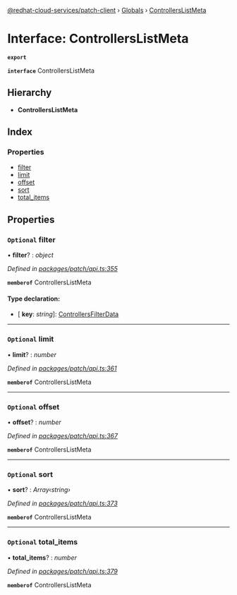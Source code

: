 [@redhat-cloud-services/patch-client](../README.md) › [Globals](../globals.md) › [ControllersListMeta](controllerslistmeta.md)

# Interface: ControllersListMeta

**`export`** 

**`interface`** ControllersListMeta

## Hierarchy

* **ControllersListMeta**

## Index

### Properties

* [filter](controllerslistmeta.md#optional-filter)
* [limit](controllerslistmeta.md#optional-limit)
* [offset](controllerslistmeta.md#optional-offset)
* [sort](controllerslistmeta.md#optional-sort)
* [total_items](controllerslistmeta.md#optional-total_items)

## Properties

### `Optional` filter

• **filter**? : *object*

*Defined in [packages/patch/api.ts:355](https://github.com/Hyperkid123/javascript-clients/blob/064feea/packages/patch/api.ts#L355)*

**`memberof`** ControllersListMeta

#### Type declaration:

* \[ **key**: *string*\]: [ControllersFilterData](controllersfilterdata.md)

___

### `Optional` limit

• **limit**? : *number*

*Defined in [packages/patch/api.ts:361](https://github.com/Hyperkid123/javascript-clients/blob/064feea/packages/patch/api.ts#L361)*

**`memberof`** ControllersListMeta

___

### `Optional` offset

• **offset**? : *number*

*Defined in [packages/patch/api.ts:367](https://github.com/Hyperkid123/javascript-clients/blob/064feea/packages/patch/api.ts#L367)*

**`memberof`** ControllersListMeta

___

### `Optional` sort

• **sort**? : *Array‹string›*

*Defined in [packages/patch/api.ts:373](https://github.com/Hyperkid123/javascript-clients/blob/064feea/packages/patch/api.ts#L373)*

**`memberof`** ControllersListMeta

___

### `Optional` total_items

• **total_items**? : *number*

*Defined in [packages/patch/api.ts:379](https://github.com/Hyperkid123/javascript-clients/blob/064feea/packages/patch/api.ts#L379)*

**`memberof`** ControllersListMeta
